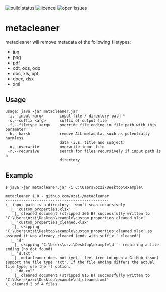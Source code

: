![build status](https://api.travis-ci.com/ozzi-/metacleaner.svg?branch=master)
![licence](https://img.shields.io/github/license/ozzi-/metacleaner.svg)
![open issues](https://img.shields.io/github/issues/ozzi-/metacleaner.svg)

# metacleaner
metacleaner will remove metadata of the following filetypes:
- jpg
- png
- pdf
- odt, ods, odp
- doc, xls, ppt
- docx, xlsx
- xml

## Usage
```
usage: java -jar metacleaner.jar
 -i,--input <arg>       input file / directory path *
 -s,--suffix <arg>      suffix of output file
 -f,--filetype <arg>    override file ending in file path with this parameter
 -h,--harsh             remove ALL metadata, such as potentially harmless
                        data (i.E. title and subject)
 -o,--overwrite         overwrite input file
 -r,--recursive         search for files recursively if input path is a
                        directory
```


## Example
```
$ java -jar metacleaner.jar -i C:\Users\ozzi\Desktop\example\

metacleaner 1.0 - github.com/ozzi-/metacleaner
----------------------------------------------
\_ input path is a directory - won't scan recursively
  |_ 'custom_properties.xlsx'
    |_ cleaned document (stripped 366 B) successfully written to 'C:\Users\ozzi\Desktop\example\custom_properties_cleaned.xlsx'
  |_ 'custom_properties_cleaned.xlsx'
    |_ skipping 'C:\Users\ozzi\Desktop\example\custom_properties_cleaned.xlsx' as assumed it was already cleaned (ends with suffix '_cleaned')
  |_ 'd'
    |_ skipping 'C:\Users\ozzi\Desktop\example\d' - requiring a file ending (no dot found)
  |_ 'd.txt'
    |_ metacleaner does not (yet - feel free to open a GitHub issue) support the file type 'txt'. If the file ending differs the actual file type, use the -f option.
  |_ 'dd.xml'
    |_ cleaned document (stripped 815 B) successfully written to 'C:\Users\ozzi\Desktop\example\dd_cleaned.xml'
\_ cleaned 2 of 4 files
```
